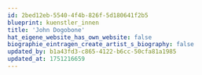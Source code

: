 ```yaml
---
id: 2bed12eb-5540-4f4b-826f-5d180641f2b5
blueprint: kuenstler_innen
title: 'John Dogobone'
hat_eigene_website_has_own_website: false
biographie_eintragen_create_artist_s_biography: false
updated_by: b1a43fd3-c865-4122-b6cc-50cfa81a1985
updated_at: 1751216659
---
```


